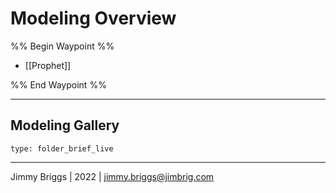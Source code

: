 # Modeling Overview

%% Begin Waypoint %%
- [[Prophet]]

%% End Waypoint %%

---

## Modeling Gallery

````ccard
type: folder_brief_live
````

---

Jimmy Briggs | 2022 | <jimmy.briggs@jimbrig.com>
